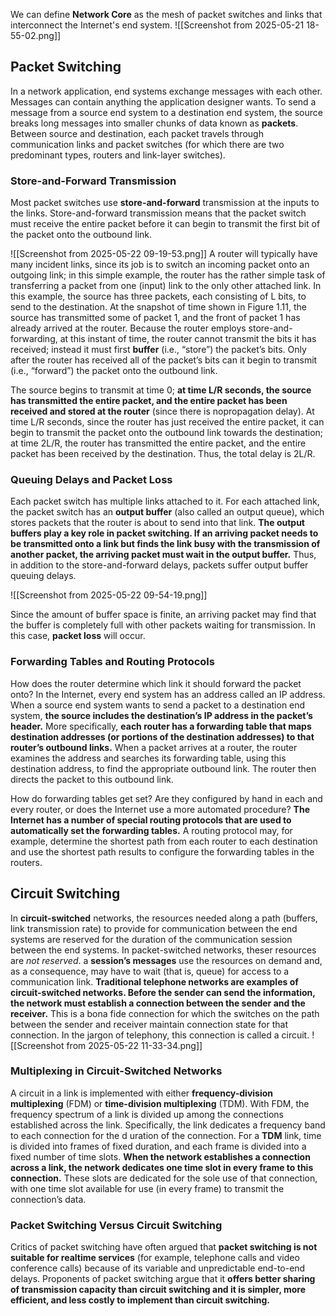 We can define **Network Core** as the mesh of packet switches and links that interconnect the Internet's end system.
![[Screenshot from 2025-05-21 18-55-02.png]]

## Packet Switching

In a network application, end systems exchange messages with each other. Messages can contain anything the application designer wants.
To send a message from a source end system to a destination end system, the source breaks long messages into smaller chunks of data known as **packets**. Between source and destination, each packet travels through communication links and packet switches (for which there are two predominant types, routers and link-layer switches).


### Store-and-Forward Transmission

Most packet switches use **store-and-forward** transmission at the inputs to the links. Store-and-forward transmission means that the packet switch must receive the entire packet before it can begin to transmit the first bit of the packet onto the outbound link.

![[Screenshot from 2025-05-22 09-19-53.png]]
A router will typically have many incident links, since its job is to switch an incoming packet onto an outgoing link; in this simple example, the router has the rather simple task of transferring a packet from one (input) link to the only other attached link. In this example, the source has three packets, each consisting of L bits, to send to the destination. At the snapshot of time shown in Figure 1.11, the source has transmitted some of packet 1, and the front of packet 1 has already arrived at the router. Because the router employs store-and-forwarding, at this instant of time, the router cannot transmit the bits it has received; instead it must first **buffer** (i.e., “store”) the packet’s bits. Only after the router has received
all of the packet’s bits can it begin to transmit (i.e., “forward”) the packet onto the outbound link.

The source begins to transmit at time 0; **at time L/R seconds, the source has transmitted the entire packet, and the entire packet has been received and stored at the router** (since there is nopropagation delay). At time L/R seconds, since the router has just received the entire packet, it can begin to transmit the packet onto the outbound link towards the destination; at time 2L/R, the router has transmitted the entire packet, and the entire packet has been received by the destination. Thus, the total delay is 2L/R.

### Queuing Delays and Packet Loss
Each packet switch has multiple links attached to it. For each attached link, the packet switch has an **output buffer** (also called an output queue), which stores packets that the router is about to send into that link. **The output buffers play a key role in packet switching. If an arriving packet needs to be transmitted onto a link but finds the link busy with the transmission of another packet, the arriving packet must wait in the output buffer.** Thus, in addition to the store-and-forward delays, packets suffer output buffer queuing delays.

![[Screenshot from 2025-05-22 09-54-19.png]]

Since the amount of buffer space is finite, an arriving packet may find that the buffer is completely full with other packets waiting for transmission. In this case, **packet loss** will occur.

### Forwarding Tables and Routing Protocols
How does the router determine which link it should forward the packet onto?
In the Internet, every end system has an address called an IP address. When a source end system wants to send a packet to a destination end system, **the source includes the destination’s IP address in the packet’s header.**
More specifically, **each router has a forwarding table that maps destination addresses (or portions of the destination addresses) to that router’s outbound links.** When a packet arrives at a router, the router examines the address and searches its forwarding table, using this destination address, to find the appropriate outbound link. The router then directs the packet to this outbound link.

How do forwarding tables get set? Are they configured by hand in each and every router, or does the Internet use a more automated procedure?
**The Internet has a number of special routing protocols that are used to automatically set the forwarding tables.** A routing protocol may, for example, determine the shortest path from each router to each destination and use the shortest path results to configure the forwarding tables in the routers.

## Circuit Switching
In **circuit-switched** networks, the resources needed along a path (buffers, link transmission rate) to provide for communication between the end systems are reserved for the duration of the communication session between the end systems. In packet-switched networks, theser resources are *not reserved*. a **session’s messages** use the resources on demand and, as a consequence, may have to wait (that is, queue) for access to a communication link. **Traditional telephone networks are examples of circuit-switched networks. 
Before the sender can send the information, the network must establish a connection between the sender and the receiver.** This is a bona fide connection for which the switches on the path between the sender and receiver maintain connection state for that connection. In the jargon of telephony, this connection is called a circuit.
![[Screenshot from 2025-05-22 11-33-34.png]]

### Multiplexing in Circuit-Switched Networks
A circuit in a link is implemented with either **frequency-division multiplexing** (FDM) or **time-division multiplexing** (TDM). With FDM, the frequency spectrum of a link is divided up among the connections established across the link. Specifically, the link dedicates a frequency band to each connection for the d­ uration of the connection.
For a **TDM** link, time is divided into frames of fixed duration, and each frame is divided into a fixed number of time slots. **When the network establishes a connection across a link, the network dedicates one time slot in every frame to this connection.** These slots are dedicated for the sole use of that connection, with one time slot available for use (in every frame) to transmit the connection’s data.

### Packet Switching Versus Circuit Switching
Critics of packet switching have often argued that **packet switching is not suitable for realtime services** (for example, telephone calls and video conference calls) because of its variable and unpredictable end-to-end delays.
Proponents of packet switching argue that it **offers better sharing of transmission capacity than circuit switching and it is simpler, more efficient, and less costly to implement than circuit switching.**

